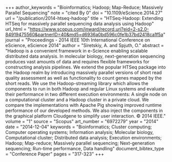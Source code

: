 +++
author_keywords = "Bioinformatics;  Hadoop;  Map-Reduce;  Massively Parallel Sequencing"
note = "cited By 0"
doi = "10.1109/eScience.2014.27"
url = "/publication/2014-htseq-hadoop"
title = "HTSeq-Hadoop: Extending HTSeq for massively parallel sequencing data analysis using Hadoop"
url_html = "https://www.scopus.com/inward/record.uri?eid=2-s2.0-84919475560&partnerID=40&md5=d6936a0bd596c0fe1b37bd2418ca1f5a"
journal = "Proceedings - 2014 IEEE 10th International Conference on eScience, eScience 2014"
author = "Siretskiy, A. and Spjuth, O."
abstract = "Hadoop is a convenient framework in e-Science enabling scalable distributed data analysis. In molecular biology, next-generation sequencing produces vast amounts of data and requires flexible frameworks for constructing analysis pipelines. We extend the popular HTSeq package into the Hadoop realm by introducing massively parallel versions of short read quality assessment as well as functionality to count genes mapped by the short reads. We use the Hadoop-streaming library which allows the components to run in both Hadoop and regular Linux systems and evaluate their performance in two different execution environments: A single node on a computational cluster and a Hadoop cluster in a private cloud. We compare the implementations with Apache Pig showing improved runtime performance of our developed methods. We also inject the components in the graphical platform Cloudgene to simplify user interaction. © 2014 IEEE."
volume = "1"
source = "Scopus"
art_number = "6972279"
year = "2014"
date = "2014-12-04"
keywords = "Bioinformatics;  Cluster computing;  Computer operating systems;  Information analysis;  Molecular biology, Computational cluster;  Distributed data analysis;  Execution environments;  Hadoop;  Map-reduce;  Massively parallel sequencing;  Next-generation sequencing;  Run-time performance, Data handling"
document_bibtex_type = "Conference Paper"
pages = "317-323"
+++

